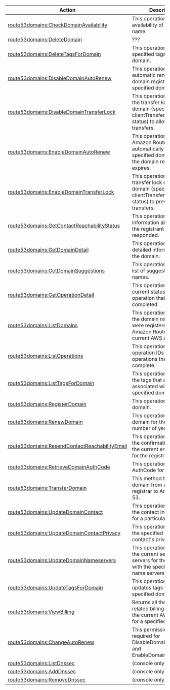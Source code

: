 | Action | Description | Resource | Condition |
| --- | --- | --- | --- |
| [route53domains:CheckDomainAvailability](https://docs.aws.amazon.com/Route53/latest/APIReference/API_domains_CheckDomainAvailability.html) | This operation checks the availability of one domain name. | arn:aws:route53domains:::* | - |
| [route53domains:DeleteDomain](https://docs.aws.amazon.com/Route53/latest/DeveloperGuide/domain-delete.html) | ??? | arn:aws:route53domains:::* | - |
| [route53domains:DeleteTagsForDomain](https://docs.aws.amazon.com/Route53/latest/APIReference/API_domains_DeleteTagsForDomain.html) | This operation deletes the specified tags for a domain. | arn:aws:route53domains:::tags/* | - |
| [route53domains:DisableDomainAutoRenew](https://docs.aws.amazon.com/Route53/latest/APIReference/API_domains_DisableDomainAutoRenew.html) | This operation disables automatic renewal of domain registration for the specified domain. | arn:aws:route53domains:::* | - |
| [route53domains:DisableDomainTransferLock](https://docs.aws.amazon.com/Route53/latest/APIReference/API_domains_DisableDomainTransferLock.html) | This operation removes the transfer lock on the domain (specifically the clientTransferProhibited status) to allow domain transfers. | arn:aws:route53domains:::* | - |
| [route53domains:EnableDomainAutoRenew](https://docs.aws.amazon.com/Route53/latest/APIReference/API_domains_EnableDomainAutoRenew.html) | This operation configures Amazon Route 53 to automatically renew the specified domain before the domain registration expires. | arn:aws:route53domains:::* | - |
| [route53domains:EnableDomainTransferLock](https://docs.aws.amazon.com/Route53/latest/APIReference/API_domains_EnableDomainTransferLock.html) | This operation sets the transfer lock on the domain (specifically the clientTransferProhibited status) to prevent domain transfers. | arn:aws:route53domains:::* | - |
| [route53domains:GetContactReachabilityStatus](https://docs.aws.amazon.com/Route53/latest/APIReference/API_domains_GetContactReachabilityStatus.html) | This operation returns information about whether the registrant contact has responded. | arn:aws:route53domains:::* | - |
| [route53domains:GetDomainDetail](https://docs.aws.amazon.com/Route53/latest/APIReference/API_domains_GetDomainDetail.html) | This operation returns detailed information about the domain. | arn:aws:route53domains:::* | - |
| [route53domains:GetDomainSuggestions](https://docs.aws.amazon.com/Route53/latest/APIReference/API_domains_GetDomainSuggestions.html) | This operation returns a list of suggested domain names. | arn:aws:route53domains:::* | - |
| [route53domains:GetOperationDetail](https://docs.aws.amazon.com/Route53/latest/APIReference/API_domains_GetOperationDetail.html) | This operation returns the current status of an operation that is not completed. | arn:aws:route53domains:::* | - |
| [route53domains:ListDomains](https://docs.aws.amazon.com/Route53/latest/APIReference/API_domains_ListDomains.html) | This operation returns all the domain names that were registered by using Amazon Route 53 for the current AWS account. | arn:aws:route53domains:::* | - |
| [route53domains:ListOperations](https://docs.aws.amazon.com/Route53/latest/APIReference/API_domains_ListOperations.html) | This operation returns the operation IDs of operations that are not yet complete. | arn:aws:route53domains:::* | - |
| [route53domains:ListTagsForDomain](https://docs.aws.amazon.com/Route53/latest/APIReference/API_domains_ListTagsForDomain.html) | This operation lists all of the tags that are associated with a specified domain. | arn:aws:route53domains:::tags/* | - |
| [route53domains:RegisterDomain](https://docs.aws.amazon.com/Route53/latest/APIReference/API_domains_RegisterDomain.html) | This operation registers a domain. | arn:aws:route53domains:::* | - |
| [route53domains:RenewDomain](https://docs.aws.amazon.com/Route53/latest/APIReference/API_domains_RenewDomain.html) | This operation renews a domain for the specified number of years. | arn:aws:route53domains:::* | - |
| [route53domains:ResendContactReachabilityEmail](https://docs.aws.amazon.com/Route53/latest/APIReference/API_domains_ResendContactReachabilityEmail.html) | This operation resends the confirmation email to the current email address for the registrant contact. | arn:aws:route53domains:::* | - |
| [route53domains:RetrieveDomainAuthCode](https://docs.aws.amazon.com/Route53/latest/APIReference/API_domains_RetrieveDomainAuthCode.html) | This operation returns the AuthCode for the domain. | arn:aws:route53domains:::* | - |
| [route53domains:TransferDomain](https://docs.aws.amazon.com/Route53/latest/APIReference/API_domains_TransferDomain.html) | This method transfers a domain from another registrar to Amazon Route 53. | arn:aws:route53domains:::* | - |
| [route53domains:UpdateDomainContact](https://docs.aws.amazon.com/Route53/latest/APIReference/API_domains_UpdateDomainContact.html) | This operation updates the contact information for a particular domain. | arn:aws:route53domains:::* | - |
| [route53domains:UpdateDomainContactPrivacy](https://docs.aws.amazon.com/Route53/latest/APIReference/API_domains_UpdateDomainContactPrivacy.html) | This operation updates the specified domain contact's privacy setting. | arn:aws:route53domains:::* | - |
| [route53domains:UpdateDomainNameservers](https://docs.aws.amazon.com/Route53/latest/APIReference/API_domains_UpdateDomainNameservers.html) | This operation replaces the current set of name servers for the domain with the specified set of name servers. | arn:aws:route53domains:::* | - |
| [route53domains:UpdateTagsForDomain](https://docs.aws.amazon.com/Route53/latest/APIReference/API_domains_UpdateTagsForDomain.html) | This operation adds or updates tags for a specified domain. | arn:aws:route53domains:::tags/* | - |
| [route53domains:ViewBilling](https://docs.aws.amazon.com/Route53/latest/APIReference/API_domains_ViewBilling.html) | Returns all the domain-related billing records for the current AWS account for a specified period | arn:aws:route53domains:::* | - |
| [route53domains:ChangeAutoRenew](https://docs.aws.amazon.com/Route53/latest/DeveloperGuide/r53-api-permissions-ref.html) | This permission is required for DisableDomainAutoRenew and EnableDomainAutoRenew. | arn:aws:route53domains:::* | - |
| [route53domains:ListDnssec](https://docs.aws.amazon.com/Route53/latest/DeveloperGuide/domain-configure-dnssec.html) | (console only) | arn:aws:route53domains:::* | - |
| [route53domains:AddDnssec](https://docs.aws.amazon.com/Route53/latest/DeveloperGuide/domain-configure-dnssec.html) | (console only) | arn:aws:route53domains:::* | - |
| [route53domains:RemoveDnssec](https://docs.aws.amazon.com/Route53/latest/DeveloperGuide/domain-configure-dnssec.html) | (console only) | arn:aws:route53domains:::* | - |


